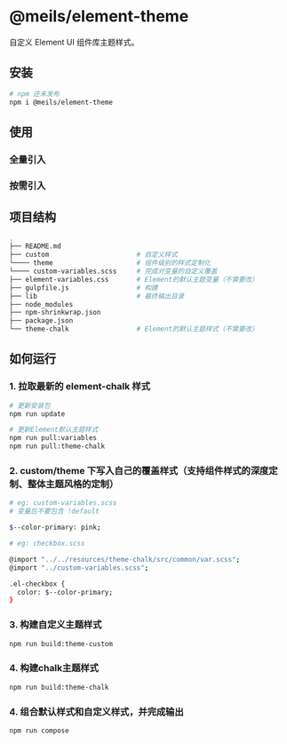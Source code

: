 # @meils/element-theme

自定义 Element UI 组件库主题样式。

## 安装

```sh
# npm 还未发布
npm i @meils/element-theme
```

## 使用

### 全量引入


### 按需引入


## 项目结构

```sh
.
├── README.md
├── custom                      # 自定义样式
└──── theme                     # 组件级别的样式定制化
└──── custom-variables.scss     # 完成对变量的自定义覆盖
├── element-variables.css       # Element的默认主题变量（不需要改）
├── gulpfile.js                 # 构建
├── lib                         # 最终输出目录
├── node_modules
├── npm-shrinkwrap.json
├── package.json
└── theme-chalk                 # Element的默认主题样式（不需要改）
```

## 如何运行

### 1. 拉取最新的 element-chalk 样式

```sh
# 更新安装包
npm run update

# 更新Element默认主题样式
npm run pull:variables
npm run pull:theme-chalk
```

### 2. custom/theme 下写入自己的覆盖样式（支持组件样式的深度定制、整体主题风格的定制）

```sh
# eg: custom-variables.scss
# 变量后不要包含 !default

$--color-primary: pink; 
```

```sh
# eg: checkbox.scss

@import "../../resources/theme-chalk/src/common/var.scss";
@import "../custom-variables.scss";

.el-checkbox {
  color: $--color-primary;
}

```

### 3. 构建自定义主题样式

```sh
npm run build:theme-custom
```

### 4. 构建chalk主题样式

```sh
npm run build:theme-chalk
```

### 4. 组合默认样式和自定义样式，并完成输出

```sh
npm run compose
```